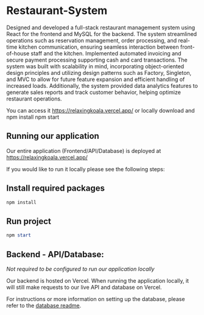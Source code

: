 
# Restaurant-System

Designed and developed a full-stack restaurant management system using React for the frontend and MySQL for the backend. The system streamlined operations such as reservation management, order processing, and real-time kitchen communication, ensuring seamless interaction between front-of-house staff and the kitchen. Implemented automated invoicing and secure payment processing supporting cash and card transactions. The system was built with scalability in mind, incorporating object-oriented design principles and utilizing design patterns such as Factory, Singleton, and MVC to allow for future feature expansion and efficient handling of increased loads. Additionally, the system provided data analytics features to generate sales reports and track customer behavior, helping optimize restaurant operations.


You can access it https://relaxingkoala.vercel.app/ 
or locally download and 
npm install
npm start


## Running our application
Our entire application (Frontend/API/Database) is deployed at https://relaxingkoala.vercel.app/

If you would like to run it locally please see the following steps:

## Install required packages
```PowerShell
npm install
```

## Run project
```PowerShell
npm start
```

## Backend - API/Database:
*Not required to be configured to run our application locally*

Our backend is hosted on Vercel. When running the application locally, it will still make requests to our live API and database on Vercel.

For instructions or more information on setting up the database, please refer to the [database readme](./backend/database/README.md).

